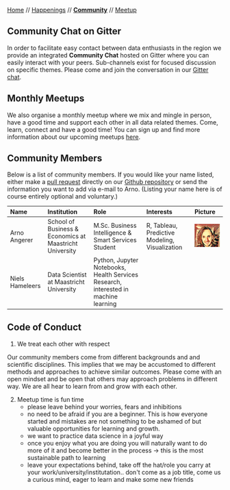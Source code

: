 [Home](README.md) // [Happenings](happenings.md) // **[Community](community.md)** // [Meetup](meetup.md)

## Community Chat on Gitter
In order to facilitate easy contact between data enthusiasts in the region we provide an integrated **Community Chat** hosted on Gitter where you can easily interact with your peers. Sub-channels exist for focused discussion on specific themes. Please come and join the conversation in our [Gitter chat](https://gitter.im/eu-dash/Lobby).

## Monthly Meetups
We also organise a monthly meetup where we mix and mingle in person, have a good time and support each other in all data related themes. Come, learn, connect and have a good time! You can sign up and find more information about our upcoming meetups [here](https://www.meetup.com/euregio-data-science-meetup/).

## Community Members
Below is a list of community members. If you would like your name listed, either make a [pull request](https://help.github.com/articles/editing-files-in-another-user-s-repository/) directly on our [Github repository](https://github.com/arnoan/eu-dash/blob/master/community.md) or send the information you want to add via e-mail to Arno. (Listing your name here is of course entirely optional and voluntary.)


Name | Institution | Role | Interests | Picture 
:--- | :---------- | :--- | :-------- | :------
Arno Angerer | School of Business & Economics at Maastricht University | M.Sc. Business Intelligence & Smart Services Student | R, Tableau, Predictive Modeling, Visualization | ![Arno](/assets/members/arno.png) |  
Niels Hameleers | Data Scientist at Maastricht University | Python, Jupyter Notebooks, Health Services Research, interested in machine learning

## Code of Conduct
1) We treat each other with respect

Our community members come from different backgrounds and and scientific disciplines. This implies that we may be accustomed to different methods and approaches to achieve similar outcomes. Please come with an open mindset and be open that others may approach problems in different way. We are all hear to learn from and grow with each other.

2) Meetup time is fun time
	- please leave behind your worries, fears and inhibitions
	- no need to be afraid if you are a beginner. This is how everyone started and mistakes are not something to be ashamed of but valuable opportunities for learning and growth.
	- we want to practice data science in a joyful way
	- once you enjoy what you are doing you will naturally want to do more of it and become better in the process -> this is the most sustainable path to learning
	- leave your expectations behind, take off the hat/role you carry at your work/university/institutation.. don't come as a job title, come us a curious mind, eager to learn and make some new friends
